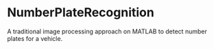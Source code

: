 # NumberPlateRecognition
A traditional image processing approach on MATLAB to detect number plates for a vehicle.
